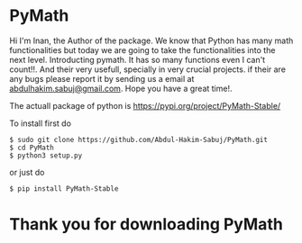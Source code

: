 # PyMath

Hi I'm Inan, the Author of the package. We know that Python has many math functionalities but today we are going to take the functionalities into the next level. Introducting pymath. It has so many functions even I can't count!!. And their very usefull, specially in very crucial projects. if their are any bugs please report it by sending us a email at <abdulhakim.sabuj@gmail.com>. Hope you have a great time!.

The actuall package of python is <https://pypi.org/project/PyMath-Stable/>

To install first do

```
$ sudo git clone https://github.com/Abdul-Hakim-Sabuj/PyMath.git
$ cd PyMath
$ python3 setup.py
```

or just do

```
$ pip install PyMath-Stable
```


# Thank you for downloading PyMath
